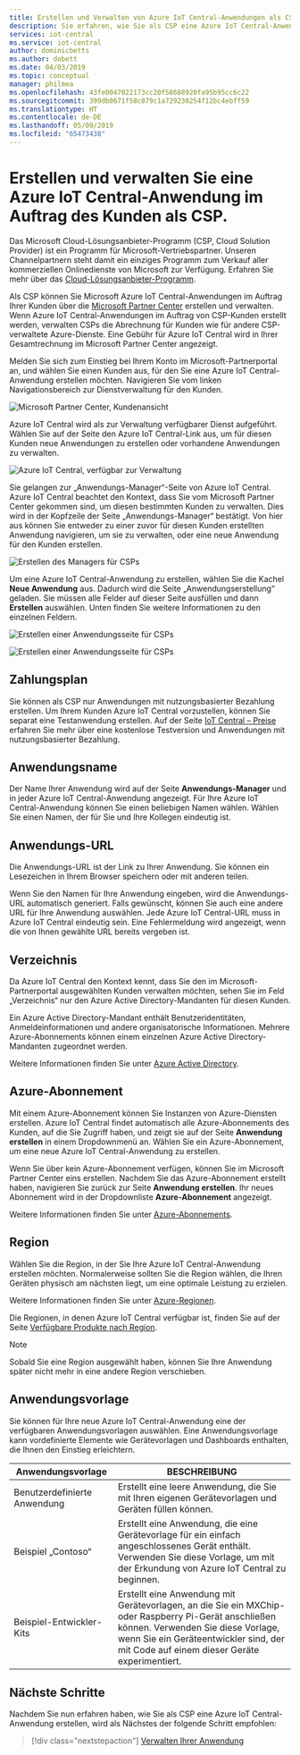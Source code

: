 ```yaml
---
title: Erstellen und Verwalten von Azure IoT Central-Anwendungen als CSP | Microsoft-Dokumentation
description: Sie erfahren, wie Sie als CSP eine Azure IoT Central-Anwendung im Auftrag des Kunden erstellen.
services: iot-central
ms.service: iot-central
author: dominicbetts
ms.author: dobett
ms.date: 04/03/2019
ms.topic: conceptual
manager: philmea
ms.openlocfilehash: 43fe0047022173cc20f58688920fa95b95cc6c22
ms.sourcegitcommit: 399db0671f58c879c1a729230254f12bc4ebff59
ms.translationtype: HT
ms.contentlocale: de-DE
ms.lasthandoff: 05/09/2019
ms.locfileid: "65473438"
---
```

# <a name="as-a-csp-create-and-manage-an-azure-iot-central-application-on-behalf-of-your-customer"></a>Erstellen und verwalten Sie eine Azure IoT Central-Anwendung im Auftrag des Kunden als CSP. 

Das Microsoft Cloud-Lösungsanbieter-Programm (CSP, Cloud Solution Provider) ist ein Programm für Microsoft-Vertriebspartner. Unseren Channelpartnern steht damit ein einziges Programm zum Verkauf aller kommerziellen Onlinedienste von Microsoft zur Verfügung. Erfahren Sie mehr über das [Cloud-Lösungsanbieter-Programm](https://partner.microsoft.com/cloud-solution-provider).

Als CSP können Sie Microsoft Azure IoT Central-Anwendungen im Auftrag Ihrer Kunden über die [Microsoft Partner Center](https://partnercenter.microsoft.com/partner/home) erstellen und verwalten. Wenn Azure IoT Central-Anwendungen im Auftrag von CSP-Kunden erstellt werden, verwalten CSPs die Abrechnung für Kunden wie für andere CSP-verwaltete Azure-Dienste. Eine Gebühr für Azure IoT Central wird in Ihrer Gesamtrechnung im Microsoft Partner Center angezeigt.

Melden Sie sich zum Einstieg bei Ihrem Konto im Microsoft-Partnerportal an, und wählen Sie einen Kunden aus, für den Sie eine Azure IoT Central-Anwendung erstellen möchten. Navigieren Sie vom linken Navigationsbereich zur Dienstverwaltung für den Kunden.

![Microsoft Partner Center, Kundenansicht](media/howto-create-application-csp/image1.png)

Azure IoT Central wird als zur Verwaltung verfügbarer Dienst aufgeführt. Wählen Sie auf der Seite den Azure IoT Central-Link aus, um für diesen Kunden neue Anwendungen zu erstellen oder vorhandene Anwendungen zu verwalten.

![Azure IoT Central, verfügbar zur Verwaltung](media/howto-create-application-csp/image2.png)

Sie gelangen zur „Anwendungs-Manager“-Seite von Azure IoT Central. Azure IoT Central beachtet den Kontext, dass Sie vom Microsoft Partner Center gekommen sind, um diesen bestimmten Kunden zu verwalten. Dies wird in der Kopfzeile der Seite „Anwendungs-Manager“ bestätigt. Von hier aus können Sie entweder zu einer zuvor für diesen Kunden erstellten Anwendung navigieren, um sie zu verwalten, oder eine neue Anwendung für den Kunden erstellen.

![Erstellen des Managers für CSPs](media/howto-create-application-csp/image3.png)

Um eine Azure IoT Central-Anwendung zu erstellen, wählen Sie die Kachel **Neue Anwendung** aus. Dadurch wird die Seite „Anwendungserstellung“ geladen. Sie müssen alle Felder auf dieser Seite ausfüllen und dann **Erstellen** auswählen. Unten finden Sie weitere Informationen zu den einzelnen Feldern.

![Erstellen einer Anwendungsseite für CSPs](media/howto-create-application-csp/image4.png)

![Erstellen einer Anwendungsseite für CSPs](media/howto-create-application-csp/image4-1.png)

## <a name="payment-plan"></a>Zahlungsplan

Sie können als CSP nur Anwendungen mit nutzungsbasierter Bezahlung erstellen. Um Ihrem Kunden Azure IoT Central vorzustellen, können Sie separat eine Testanwendung erstellen. Auf der Seite [IoT Central – Preise](https://azure.microsoft.com/pricing/details/iot-central/) erfahren Sie mehr über eine kostenlose Testversion und Anwendungen mit nutzungsbasierter Bezahlung.

## <a name="application-name"></a>Anwendungsname

Der Name Ihrer Anwendung wird auf der Seite **Anwendungs-Manager** und in jeder Azure IoT Central-Anwendung angezeigt. Für Ihre Azure IoT Central-Anwendung können Sie einen beliebigen Namen wählen. Wählen Sie einen Namen, der für Sie und Ihre Kollegen eindeutig ist.

## <a name="application-url"></a>Anwendungs-URL

Die Anwendungs-URL ist der Link zu Ihrer Anwendung. Sie können ein Lesezeichen in Ihrem Browser speichern oder mit anderen teilen.

Wenn Sie den Namen für Ihre Anwendung eingeben, wird die Anwendungs-URL automatisch generiert. Falls gewünscht, können Sie auch eine andere URL für Ihre Anwendung auswählen. Jede Azure IoT Central-URL muss in Azure IoT Central eindeutig sein. Eine Fehlermeldung wird angezeigt, wenn die von Ihnen gewählte URL bereits vergeben ist.

## <a name="directory"></a>Verzeichnis

Da Azure IoT Central den Kontext kennt, dass Sie den im Microsoft-Partnerportal ausgewählten Kunden verwalten möchten, sehen Sie im Feld „Verzeichnis“ nur den Azure Active Directory-Mandanten für diesen Kunden. 

Ein Azure Active Directory-Mandant enthält Benutzeridentitäten, Anmeldeinformationen und andere organisatorische Informationen. Mehrere Azure-Abonnements können einem einzelnen Azure Active Directory-Mandanten zugeordnet werden.

Weitere Informationen finden Sie unter [Azure Active Directory](https://docs.microsoft.com/azure/active-directory/).

## <a name="azure-subscription"></a>Azure-Abonnement

Mit einem Azure-Abonnement können Sie Instanzen von Azure-Diensten erstellen. Azure IoT Central findet automatisch alle Azure-Abonnements des Kunden, auf die Sie Zugriff haben, und zeigt sie auf der Seite **Anwendung erstellen** in einem Dropdownmenü an. Wählen Sie ein Azure-Abonnement, um eine neue Azure IoT Central-Anwendung zu erstellen.

Wenn Sie über kein Azure-Abonnement verfügen, können Sie im Microsoft Partner Center eins erstellen. Nachdem Sie das Azure-Abonnement erstellt haben, navigieren Sie zurück zur Seite **Anwendung erstellen**. Ihr neues Abonnement wird in der Dropdownliste **Azure-Abonnement** angezeigt.

Weitere Informationen finden Sie unter [Azure-Abonnements](https://docs.microsoft.com/azure/guides/developer/azure-developer-guide#understanding-accounts-subscriptions-and-billing).

## <a name="region"></a>Region

Wählen Sie die Region, in der Sie Ihre Azure IoT Central-Anwendung erstellen möchten. Normalerweise sollten Sie die Region wählen, die Ihren Geräten physisch am nächsten liegt, um eine optimale Leistung zu erzielen.

Weitere Informationen finden Sie unter [Azure-Regionen](https://docs.microsoft.com/azure/guides/developer/azure-developer-guide#azure-regions).

Die Regionen, in denen Azure IoT Central verfügbar ist, finden Sie auf der Seite [Verfügbare Produkte nach Region](https://azure.microsoft.com/regions/services/).

> [!Note]
> Sobald Sie eine Region ausgewählt haben, können Sie Ihre Anwendung später nicht mehr in eine andere Region verschieben.

## <a name="application-template"></a>Anwendungsvorlage

Sie können für Ihre neue Azure IoT Central-Anwendung eine der verfügbaren Anwendungsvorlagen auswählen. Eine Anwendungsvorlage kann vordefinierte Elemente wie Gerätevorlagen und Dashboards enthalten, die Ihnen den Einstieg erleichtern.

| Anwendungsvorlage | BESCHREIBUNG |
| -------------------- | ----------- |
| Benutzerdefinierte Anwendung   | Erstellt eine leere Anwendung, die Sie mit Ihren eigenen Gerätevorlagen und Geräten füllen können. |
| Beispiel „Contoso“       | Erstellt eine Anwendung, die eine Gerätevorlage für ein einfach angeschlossenes Gerät enthält. Verwenden Sie diese Vorlage, um mit der Erkundung von Azure IoT Central zu beginnen. |
| Beispiel-Entwickler-Kits       | Erstellt eine Anwendung mit Gerätevorlagen, an die Sie ein MXChip- oder Raspberry Pi-Gerät anschließen können. Verwenden Sie diese Vorlage, wenn Sie ein Geräteentwickler sind, der mit Code auf einem dieser Geräte experimentiert. |

## <a name="next-steps"></a>Nächste Schritte

Nachdem Sie nun erfahren haben, wie Sie als CSP eine Azure IoT Central-Anwendung erstellen, wird als Nächstes der folgende Schritt empfohlen:

> [!div class="nextstepaction"]
> [Verwalten Ihrer Anwendung](howto-administer.md)